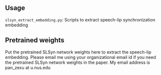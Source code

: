 ## Usage


`slsyn_extract_embedding.py`: Scripts to extract speech-lip synchronization embedding

## Pretrained weights

Put the pretrained SLSyn network weights here to extract the speech-lip embedding. Please email me using your organizational email id if you need the pretrained SLSyn network weights in the paper. My email address is pan_zexu at u.nus.edu
